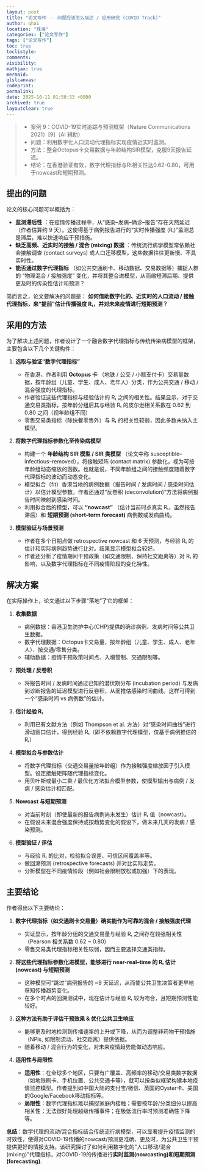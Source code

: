 ```yaml
---
layout: post
title: "论文写作 -- 问题应该怎么描述 / 应用研究 (COVID Track)"
author: qhai
location: "珠海"
categories: ["论文写作"]
tags: ["论文写作"]
toc: true
toclistyle:
comments:
visibility: 
mathjax: true
mermaid:
glslcanvas:
codeprint:
permalink:
date: 2025-10-11 01:50:53 +0800
archived: true
layoutclear: true
---
```



> * 案例 9：COVID-19实时追踪与预测框架（Nature Communications 2021）[9]（AI 辅助）
> * 问题：利用数字化人口流动代理指标实现疫情近实时监测。
> * 方法：整合Octopus卡交易数据与年龄结构SIR模型，克服9天报告延迟。
> * 结论：在香港验证有效，数字代理指标与Rt相关性达0.62-0.80，可用于nowcast和短期预测。


## 提出的问题

论文的核心问题可以概括为：

* **监测滞后性** ：在疫情传播过程中，从“感染–发病–确诊–报告”存在天然延迟（作者估算约 9 天）。这使得基于病例报告进行的“实时传播强度 (Rₜ)”监测总是滞后，难以快速响应干预措施。
* **缺乏高频、近实时的接触 / 混合 (mixing) 数据** ：传统流行病学模型常依赖社会接触调查 (contact surveys) 或人口迁移模型，这些数据往往更新慢、不具实时性。
* **能否通过数字代理指标** （如公共交通刷卡、移动数据、交易数据等）捕捉人群的 “物理混合 / 接触强度” 变化，并将其整合进模型，从而缩短滞后期、提供更及时的传染性估计和预测？

简而言之，论文要解决的问题是：
**如何借助数字化的、近实时的人口流动 / 接触代理指标，来“提前”估计传播强度 Rₜ，并对未来疫情进行短期预测？**


## 采用的方法

为了解决上述问题，作者设计了一个融合数字代理指标与传统传染病模型的框架，主要包含以下几个关键构件：

1. **选取与验证“数字代理指标”**

   * 在香港，作者利用 **Octopus 卡** （地铁 / 公交 / 小额支付卡）交易量数据，按年龄组（儿童、学生、成人、老年人）分类，作为公共交通 / 移动 / 混合强度的代理指标。
   * 作者验证这些代理指标与经验估计的 Rₜ 之间的相关性。结果显示，对于交通交易类指标，按年龄分组后其与经验 Rₜ 的皮尔逊相关系数在 0.62 到 0.80 之间（视年龄组不同）
   * 零售交易类指标（除快餐零售外）与 Rₜ 的相关性较弱，因此多数未纳入主模型。

2. **将数字代理指标参数化至传染病模型**

   * 构建一个 **年龄结构 SIR 模型 / SIR 类模型** （论文中称 susceptible–infectious–removed），将接触矩阵 (contact matrix) 参数化，视为可按年龄组动态缩放的函数。也就是说，不同年龄组之间的接触频度随着数字代理指标的波动而动态变化。
   * 模型拟合（fit）香港当地的病例数据（报告时间 / 发病时间 / 感染时间估计）以估计模型参数。作者还通过“反卷积 (deconvolution)”方法将病例报告时间映射到感染时间。
   * 利用拟合后的模型，可以 **“nowcast”** （估计当前时点真实 Rₜ，虽然报告滞后）和 **短期预测 (short-term forecast)** 病例数或发病曲线。

3. **模型验证与场景预测**

   * 作者在多个日期点做 retrospective nowcast 和 6 天预测，与经验 Rₜ 的估计和实际病例趋势进行比对。结果显示模型拟合较好。
   * 作者还分析了疫情期间干预政策（如交通限制、保持社交距离等）对 Rₜ 的影响，以及数字代理指标在不同疫情阶段的变化特性。


## 解决方案

在实际操作上，论文通过以下步骤“落地”了它的框架：

1. **收集数据**

   * 病例数据：香港卫生防护中心(CHP)提供的确诊病例、发病时间等公共卫生数据。
   * 数字代理数据：Octopus卡交易量，按年龄组（儿童、学生、成人、老年人）、按交通/零售分类。
   * 辅助数据：疫情干预政策时间点、入境管制、交通限制等。

2. **预处理 / 反卷积**

   * 将报告时间 / 发病时间通过已知的潜伏期分布 (incubation period) 与发病到诊断报告的延迟模型进行反卷积，从而推估感染时间曲线。这样可得到一个“感染时间 vs 病例数”的估计。

3. **估计经验 Rₜ**

   * 利用已有文献方法（例如 Thompson et al. 方法）对“感染时间曲线”进行滑动窗口估计，得到经验 Rₜ（即不依赖数字代理模型，仅基于病例推估的 Rₜ）

4. **模型拟合与参数估计**

   * 将数字代理指标（交通交易量按年龄组）作为接触强度缩放因子引入模型。设定接触矩阵随代理指标变化。
   * 用贝叶斯或最小二乘 / 最优化方法拟合模型参数，使模型输出与病例 / 发病 / 感染估计相匹配。

5. **Nowcast 与短期预测**

   * 对当前时刻（即使最新的报告病例尚未发生）估计 Rₜ 值（nowcast）。
   * 在假设未来混合强度保持或按趋势变化的假设下，做未来几天的发病 / 感染预测。

6. **模型验证 / 评估**

   * 与经验 Rₜ 的比对，检验拟合误差、可信区间覆盖率等。
   * 做回溯预测 (retrospective forecasts) 并对比实际走势。
   * 分析模型在不同疫情阶段（例如社会限制放松或加强）下的表现。


## 主要结论

作者得出以下主要结论：

1. **数字代理指标（如交通刷卡交易量）确实能作为可靠的混合 / 接触强度代理**

   * 实证显示，按年龄分组的交通交易量与经验 Rₜ 之间存在较强相关性（Pearson 相关系数 0.62 ~ 0.80）
   * 零售交易类代理指标相关性较弱，因而主要选择交通类指标。

2. **将这些代理指标参数化进模型，能够进行 near-real–time 的 Rₜ 估计 (nowcast) 与短期预测**

   * 这种模型可“跳过”病例报告的 ~9 天延迟，从而使公共卫生决策者更早地获知传播趋势变化。
   * 在多个时点的回溯测试中，现在估计与经验 Rₜ 较为吻合，且短期预测性能较好。

3. **这种方法有助于评估干预效果 & 优化公共卫生响应**

   * 能够更及时地检测到传播速率的上升或下降，从而为调整非药物干预措施（NPIs, 如限制流动、社交距离）提供依据。
   * 随着移动 / 混合行为的变化，对未来疫情趋势能做动态响应。

4. **适用性与局限性**

   * **适用性**：在全球多个地区，只要有广覆盖、高频率的移动/交易类数字数据（如地铁刷卡、手机位置、公共交通卡等），就可以按类似框架构建本地疫情监控模型。作者提到如中国大陆的支付宝/微信、英国的Oyster卡、美国的Google/Facebook移动指标等。
   * **局限性**：数字代理指标难以捕捉家庭内接触；需要按年龄/分类细分以提高相关性；无法很好处理超级传播事件；在极低流行率时预测准确性下降等。

**总结**：数字代理的流动/混合指标结合传统流行病模型，可以显著提升疫情监测的时效性，使得对COVID-19传播的nowcast/预测更准确、更及时，为公共卫生干预提供更好的情报支持。该研究探讨了如何利用数字化的"人口移动/混合(mixing)"代理指标，对COVID-19的传播进行**实时监测(nowcasting)**和**短期预测(forecasting)**.
